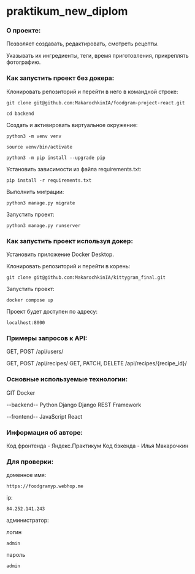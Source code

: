 # praktikum_new_diplom


### О проекте:

Позволяет создавать, редактировать, смотреть рецепты.

Указывать их ингредиенты, теги, время приготовления, прикреплять фотографию.

### Как запустить проект без докера:

Клонировать репозиторий и перейти в него в командной строке:

```
git clone git@github.com:MakarochkinIA/foodgram-project-react.git
```

```
cd backend
```

Cоздать и активировать виртуальное окружение:

```
python3 -m venv venv
```

```
source venv/bin/activate
```

```
python3 -m pip install --upgrade pip
```

Установить зависимости из файла requirements.txt:

```
pip install -r requirements.txt
```

Выполнить миграции:

```
python3 manage.py migrate
```

Запустить проект:

```
python3 manage.py runserver
```

### Как запустить проект используя докер:

Установить приложение Docker Desktop.

Клонировать репозиторий и перейти в корень:

```
git clone git@github.com:MakarochkinIA/kittygram_final.git
```

Запустить проект:

```
docker compose up
```

Проект будет доступен по адресу:

```
localhost:8000
```


### Примеры запросов к API:

GET, POST /api/users/

GET, POST /api/recipes/
GET, PATCH, DELETE  /api/recipes/{recipe_id}/

### Основные используемые технологии:
GIT
Docker

--backend--
Python
Django
Django REST Framework

--frontend--
JavaScript
React

### Информация об авторе:
Код фронтенда - Яндекс.Практикум
Код бэкенда  - Илья Макарочкин


### Для проверки:

доменное имя:
```
https://foodgramyp.webhop.me
```

ip:
```
84.252.141.243
```
администратор:

логин 
```
admin
```

пароль 
```
admin
```